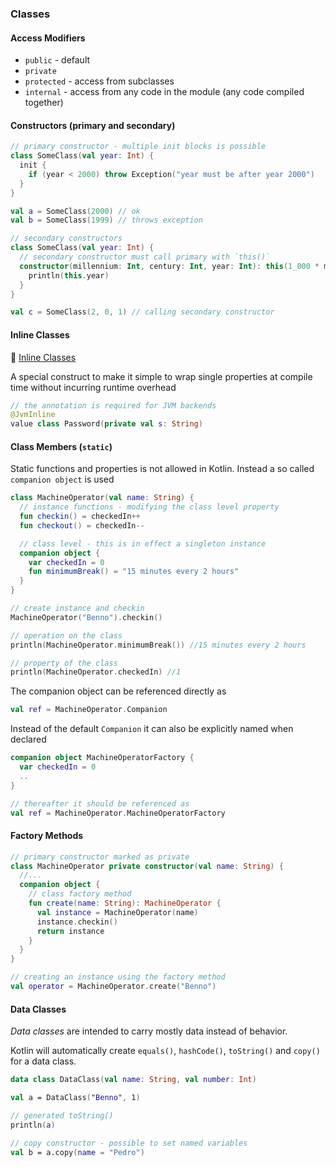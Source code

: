 ### Classes

#### Access Modifiers

* `public` - default
* `private`
* `protected` - access from subclasses
* `internal` - access from any code in the module (any code compiled together)

#### Constructors (primary and secondary)

```kotlin
// primary constructor - multiple init blocks is possible
class SomeClass(val year: Int) {
  init {
    if (year < 2000) throw Exception("year must be after year 2000")
  }
}

val a = SomeClass(2000) // ok
val b = SomeClass(1999) // throws exception

// secondary constructors
class SomeClass(val year: Int) {
  // secondary constructor must call primary with `this()`
  constructor(millennium: Int, century: Int, year: Int): this(1_000 * millennium + 100 * century + year) {
    println(this.year)
  }
}

val c = SomeClass(2, 0, 1) // calling secondary constructor
```

#### Inline Classes

🔗 [Inline Classes](https://kotlinlang.org/docs/inline-classes.html)

A special construct to make it simple to wrap single properties at compile time without incurring runtime overhead

```kotlin
// the annotation is required for JVM backends
@JvmInline
value class Password(private val s: String)
```

#### Class Members (`static`)

Static functions and properties is not allowed in Kotlin. Instead a so called `companion object` is used

```kotlin
class MachineOperator(val name: String) {
  // instance functions - modifying the class level property
  fun checkin() = checkedIn++
  fun checkout() = checkedIn--

  // class level - this is in effect a singleton instance
  companion object {
    var checkedIn = 0
    fun minimumBreak() = "15 minutes every 2 hours"
  }
}

// create instance and checkin
MachineOperator("Benno").checkin()

// operation on the class
println(MachineOperator.minimumBreak()) //15 minutes every 2 hours

// property of the class
println(MachineOperator.checkedIn) //1
```

The companion object can be referenced directly as

```kotlin
val ref = MachineOperator.Companion
```

Instead of the default `Companion` it can also be explicitly named when declared

```kotlin
companion object MachineOperatorFactory {
  var checkedIn = 0
  ..
}

// thereafter it should be referenced as
val ref = MachineOperator.MachineOperatorFactory
```

#### Factory Methods

```kotlin
// primary constructor marked as private
class MachineOperator private constructor(val name: String) {
  //...
  companion object {
    // class factory method
    fun create(name: String): MachineOperator {
      val instance = MachineOperator(name)
      instance.checkin()
      return instance
    }
  }
}

// creating an instance using the factory method
val operator = MachineOperator.create("Benno")
```

#### Data Classes

*Data classes* are intended to carry mostly data instead of behavior.

Kotlin will automatically create `equals()`, `hashCode()`, `toString()` and `copy()` for a data class.

```kotlin
data class DataClass(val name: String, val number: Int)

val a = DataClass("Benno", 1)

// generated toString()
println(a)

// copy constructor - possible to set named variables
val b = a.copy(name = "Pedro")
```
